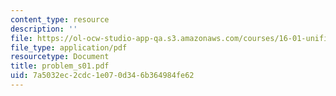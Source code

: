 ```yaml
---
content_type: resource
description: ''
file: https://ol-ocw-studio-app-qa.s3.amazonaws.com/courses/16-01-unified-engineering-i-ii-iii-iv-fall-2005-spring-2006/7a5032ec2cdc1e070d346b364984fe62_problem_s01.pdf
file_type: application/pdf
resourcetype: Document
title: problem_s01.pdf
uid: 7a5032ec-2cdc-1e07-0d34-6b364984fe62
---
```

